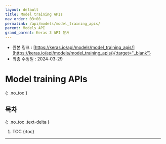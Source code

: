 ```yaml
---
layout: default
title: Model training APIs
nav_order: 03+00
permalink: /api/models/model_training_apis/
parent: Models API
grand_parent: Keras 3 API 문서
---
```


* 원본 링크 : [https://keras.io/api/models/model_training_apis/](https://keras.io/api/models/model_training_apis/){:target="_blank"}
* 최종 수정일 : 2024-03-29

# Model training APIs
{: .no_toc }

## 목차
{: .no_toc .text-delta }

1. TOC
{:toc}

---

